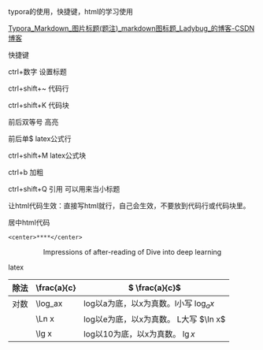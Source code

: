 typora的使用，快捷键，html的学习使用

[Typora_Markdown_图片标题(题注)_markdown图标题_Ladybug_的博客-CSDN博客](https://blog.csdn.net/m0_47098916/article/details/117827687)





快捷键

ctrl+数字    设置标题

ctrl+shift+~     代码行

ctrl+shift+K      代码块

前后双等号    高亮

前后单$          latex公式行

ctrl+shift+M   latex公式块

ctrl+b   加粗

ctrl+shift+Q   引用    可以用来当小标题



让html代码生效：直接写html就行，自己会生效，不要放到代码行或代码块里。

居中html代码

`<center>****</center>`

<center>Impressions of after-reading of Dive into deep learning</center>



latex

| 除法 | \frac{a}{c} | $ \frac{a}{c}$                            |
| ---- | ----------- | ----------------------------------------- |
| 对数 | \log_ax     | log以a为底，以x为真数。l小写    $\log_ax$ |
|      | \Ln x       | log以e为底，以x为真数。 L大写     $\In x$ |
|      | \lg x       | log以10为底，以x为真数。       $\lg x$    |

